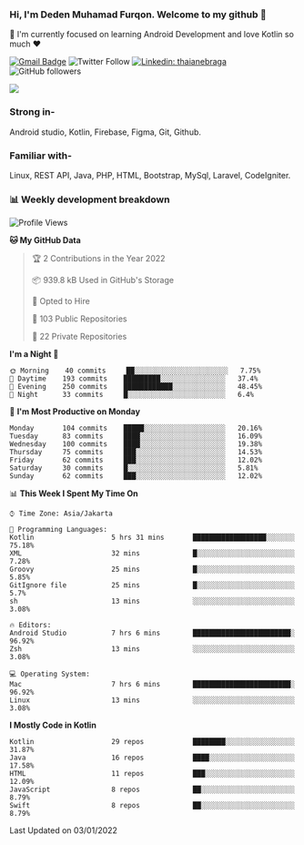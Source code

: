 ### Hi, I'm Deden Muhamad Furqon. Welcome to my github 👋

<!--
**furqoncreative/furqoncreative** is a ✨ _special_ ✨ repository because its `README.md` (this file) appears on your GitHub profile.

Here are some ideas to get you started:

- 🔭 I’m currently working on ...
- 👯 I’m looking to collaborate on ...
- 🤔 I’m looking for help with ...
- 💬 Ask me about ...
- 📫 How to reach me: ...
- 😄 Pronouns: ...
- ⚡ Fun fact: ...
-->

  🌱 I'm currently focused on learning Android Development and love Kotlin so much ❤ 

[![Gmail Badge](https://img.shields.io/badge/-furqoncreative24@gmail.com-c14438?style=flat-square&logo=Gmail&logoColor=white&link=mailto:furqoncreative24@gmail.com)](mailto:furqoncreative24@gmail.com)
![Twitter Follow](https://img.shields.io/twitter/follow/furqoncreative?label=Follow)
[![Linkedin: thaianebraga](https://img.shields.io/badge/-Deden_Muhamad_Furqon-blue?style=flat-square&logo=Linkedin&logoColor=white&link=https://www.linkedin.com/in/anmol-p-singh/)](https://www.linkedin.com/in/furqoncreative/)
![GitHub followers](https://img.shields.io/github/followers/furqoncreative?label=Follow&style=social)

<img src="https://github-readme-stats.sera5-dev.vercel.app/api?username=furqoncreative&hide=stars&show_icons=true&count_private=true&include_all_commits=true&title_color=#008080&icon_color=#008080&hide_border=true" width="">

### Strong in-

Android studio, Kotlin, Firebase, Figma, Git, Github.

### Familiar with-
Linux, REST API, Java, PHP, HTML, Bootstrap, MySql, Laravel, CodeIgniter.

### 📊 Weekly development breakdown

<!--START_SECTION:waka-->
![Profile Views](http://img.shields.io/badge/Profile%20Views-1-blue)

**🐱 My GitHub Data** 

> 🏆 2 Contributions in the Year 2022
 > 
> 📦 939.8 kB Used in GitHub's Storage 
 > 
> 💼 Opted to Hire
 > 
> 📜 103 Public Repositories 
 > 
> 🔑 22 Private Repositories  
 > 
**I'm a Night 🦉** 

```text
🌞 Morning    40 commits     ██░░░░░░░░░░░░░░░░░░░░░░░   7.75% 
🌆 Daytime    193 commits    █████████░░░░░░░░░░░░░░░░   37.4% 
🌃 Evening    250 commits    ████████████░░░░░░░░░░░░░   48.45% 
🌙 Night      33 commits     █░░░░░░░░░░░░░░░░░░░░░░░░   6.4%

```
📅 **I'm Most Productive on Monday** 

```text
Monday       104 commits    █████░░░░░░░░░░░░░░░░░░░░   20.16% 
Tuesday      83 commits     ████░░░░░░░░░░░░░░░░░░░░░   16.09% 
Wednesday    100 commits    ████░░░░░░░░░░░░░░░░░░░░░   19.38% 
Thursday     75 commits     ███░░░░░░░░░░░░░░░░░░░░░░   14.53% 
Friday       62 commits     ███░░░░░░░░░░░░░░░░░░░░░░   12.02% 
Saturday     30 commits     █░░░░░░░░░░░░░░░░░░░░░░░░   5.81% 
Sunday       62 commits     ███░░░░░░░░░░░░░░░░░░░░░░   12.02%

```


📊 **This Week I Spent My Time On** 

```text
⌚︎ Time Zone: Asia/Jakarta

💬 Programming Languages: 
Kotlin                   5 hrs 31 mins       ██████████████████░░░░░░░   75.18% 
XML                      32 mins             █░░░░░░░░░░░░░░░░░░░░░░░░   7.28% 
Groovy                   25 mins             █░░░░░░░░░░░░░░░░░░░░░░░░   5.85% 
GitIgnore file           25 mins             █░░░░░░░░░░░░░░░░░░░░░░░░   5.7% 
sh                       13 mins             ░░░░░░░░░░░░░░░░░░░░░░░░░   3.08%

🔥 Editors: 
Android Studio           7 hrs 6 mins        ████████████████████████░   96.92% 
Zsh                      13 mins             ░░░░░░░░░░░░░░░░░░░░░░░░░   3.08%

💻 Operating System: 
Mac                      7 hrs 6 mins        ████████████████████████░   96.92% 
Linux                    13 mins             ░░░░░░░░░░░░░░░░░░░░░░░░░   3.08%

```

**I Mostly Code in Kotlin** 

```text
Kotlin                   29 repos            ████████░░░░░░░░░░░░░░░░░   31.87% 
Java                     16 repos            ████░░░░░░░░░░░░░░░░░░░░░   17.58% 
HTML                     11 repos            ███░░░░░░░░░░░░░░░░░░░░░░   12.09% 
JavaScript               8 repos             ██░░░░░░░░░░░░░░░░░░░░░░░   8.79% 
Swift                    8 repos             ██░░░░░░░░░░░░░░░░░░░░░░░   8.79%

```



 Last Updated on 03/01/2022
<!--END_SECTION:waka-->
